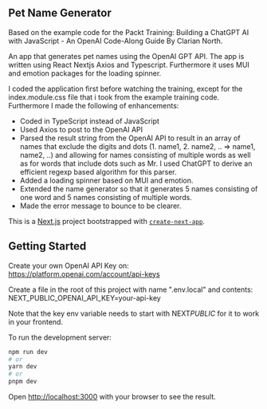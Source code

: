 ## Pet Name Generator

Based on the example code for the Packt Training: Building a ChatGPT AI with JavaScript - An OpenAI Code-Along Guide By Clarian North.

An app that generates pet names using the OpenAI GPT API. The app is written using React Nextjs Axios and Typescript. Furthermore it uses MUI and emotion packages for the loading spinner.

I coded the application first before watching the training, except for the index.module.css file that i took from the example training code. Furthermore I made the following of enhancements:

- Coded in TypeScript instead of JavaScript
- Used Axios to post to the OpenAI API
- Parsed the result string from the OpenAI API to result in an array of names that exclude the digits and dots (1. name1, 2. name2, .. => name1, name2, ..) and allowing for names consisting of multiple words as well as for words that include dots such as Mr. I used ChatGPT to derive an efficient regexp based algorithm for this parser.
- Added a loading spinner based on MUI and emotion.
- Extended the name generator so that it generates 5 names consisting of one word and 5 names consisting of multiple words.
- Made the error message to bounce to be clearer.

This is a [Next.js](https://nextjs.org/) project bootstrapped with [`create-next-app`](https://github.com/vercel/next.js/tree/canary/packages/create-next-app).

## Getting Started

Create your own OpenAI API Key on: https://platform.openai.com/account/api-keys

Create a file in the root of this project with name ".env.local" and contents:
NEXT_PUBLIC_OPENAI_API_KEY=your-api-key

Note that the key env variable needs to start with NEXT*PUBLIC* for it to work in your frontend.

To run the development server:

```bash
npm run dev
# or
yarn dev
# or
pnpm dev
```

Open [http://localhost:3000](http://localhost:3000) with your browser to see the result.
